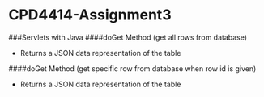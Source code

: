 # CPD4414-Assignment3

###Servlets with Java
####doGet Method (get all rows from database)
* Returns a JSON data representation of the table

####doGet Method  (get specific row from database when row id is given)
* Returns a JSON data representation of the table

